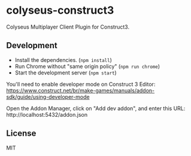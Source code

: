 # colyseus-construct3

Colyseus Multiplayer Client Plugin for Construct3.

## Development

- Install the dependencies. (`npm install`)
- Run Chrome without "same origin policy" (`npm run chrome`)
- Start the development server (`npm start`)

You'll need to enable developer mode on Construct 3 Editor:
https://www.construct.net/br/make-games/manuals/addon-sdk/guide/using-developer-mode

Open the Addon Manager, click on "Add dev addon", and enter this URL:
http://localhost:5432/addon.json

## License

MIT
